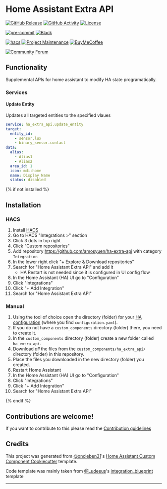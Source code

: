 # Home Assistant Extra API

[![GitHub Release][releases-shield]][releases]
[![GitHub Activity][commits-shield]][commits]
[![License][license-shield]](LICENSE)

[![pre-commit][pre-commit-shield]][pre-commit]
[![Black][black-shield]][black]

[![hacs][hacsbadge]][hacs]
[![Project Maintenance][maintenance-shield]][user_profile]
[![BuyMeCoffee][buymecoffeebadge]][buymecoffee]

[![Community Forum][forum-shield]][forum]

## Functionality

Supplemental APIs for home assistant to modify HA state programatically.

### Services

#### Update Entity

Updates all targeted entities to the specified vlaues

```yaml
service: ha_extra_api.update_entity
target:
  entity_id:
    - sensor.lux
    - binary_sensor.contact
data:
  alias:
    - Alias1
    - Alias2
  area_id: 1
  icon: mdi:home
  name: Display Name
  status: disabled
```

{% if not installed %}

## Installation

### HACS

1. Install [HACS](https://hacs.xyz/)
2. Go to HACS "Integrations >" section
3. Click 3 dots in top right
4. Click "Custom repositories"
5. Add repository https://github.com/amosyuen/ha-extra-api with category `Integration`
6. In the lower right click "+ Explore & Download repositories"
7. Search for "Home Assistant Extra API" and add it
   - HA Restart is not needed since it is configured in UI config flow
8. In the Home Assistant (HA) UI go to "Configuration"
9. Click "Integrations"
10. Click "+ Add Integration"
11. Search for "Home Assistant Extra API"

### Manual

1. Using the tool of choice open the directory (folder) for your [HA configuration](https://www.home-assistant.io/docs/configuration/) (where you find `configuration.yaml`).
2. If you do not have a `custom_components` directory (folder) there, you need to create it.
3. In the `custom_components` directory (folder) create a new folder called `ha_extra_api`.
4. Download _all_ the files from the `custom_components/ha_extra_api/` directory (folder) in this repository.
5. Place the files you downloaded in the new directory (folder) you created.
6. Restart Home Assistant
7. In the Home Assistant (HA) UI go to "Configuration"
8. Click "Integrations"
9. Click "+ Add Integration"
10. Search for "Home Assistant Extra API"

{% endif %}

## Contributions are welcome!

If you want to contribute to this please read the [Contribution guidelines](https://github.com/amosyuen/ha-extra-api/blob/master/CONTRIBUTING.md)

## Credits

This project was generated from [@oncleben31](https://github.com/oncleben31)'s [Home Assistant Custom Component Cookiecutter](https://github.com/oncleben31/cookiecutter-homeassistant-custom-component) template.

Code template was mainly taken from [@Ludeeus](https://github.com/ludeeus)'s [integration_blueprint][integration_blueprint] template

---

[integration_blueprint]: https://github.com/custom-components/integration_blueprint
[black]: https://github.com/psf/black
[black-shield]: https://img.shields.io/badge/code%20style-black-000000.svg?style=for-the-badge
[buymecoffee]: https://paypal.me/amosyuen
[buymecoffeebadge]: https://img.shields.io/badge/buy%20me%20a%20coffee-donate-yellow.svg?style=for-the-badge
[commits-shield]: https://img.shields.io/github/commit-activity/y/amosyuen/ha-extra-api.svg?style=for-the-badge
[commits]: https://github.com/amosyuen/ha-extra-api/commits/main
[hacs]: https://hacs.xyz
[hacsbadge]: https://img.shields.io/badge/HACS-Default-orange.svg?style=for-the-badge
[exampleimg]: example.png
[forum-shield]: https://img.shields.io/badge/community-forum-brightgreen.svg?style=for-the-badge
[forum]: https://community.home-assistant.io/
[license-shield]: https://img.shields.io/github/license/amosyuen/ha-extra-api.svg?style=for-the-badge
[maintenance-shield]: https://img.shields.io/badge/maintainer-%40amosyuen-blue.svg?style=for-the-badge
[pre-commit]: https://github.com/pre-commit/pre-commit
[pre-commit-shield]: https://img.shields.io/badge/pre--commit-enabled-brightgreen?style=for-the-badge
[releases-shield]: https://img.shields.io/github/release/amosyuen/ha-extra-api.svg?style=for-the-badge
[releases]: https://github.com/amosyuen/ha-extra-api/releases
[user_profile]: https://github.com/amosyuen

